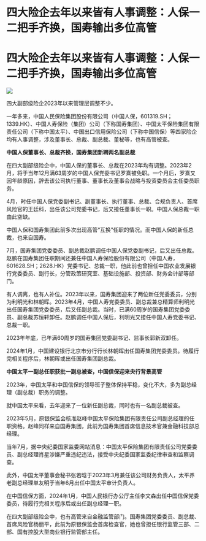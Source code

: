 # 四大险企去年以来皆有人事调整：人保一二把手齐换，国寿输出多位高管

# 四大险企去年以来皆有人事调整：人保一二把手齐换，国寿输出多位高管

![](https://inews.gtimg.com/om_bt/O_Gb5NQmZiPX8YQ8K6szEFI_4Fmm4t5NLr9BNiH_LrzM0AA/1000)

四大副部级险企2023年以来管理层调整不少。

一年多来，中国人民保险集团股份有限公司（中国人保，601319.SH；1339.HK）、中国人寿保险（集团）公司（下称国寿集团）、中国太平保险集团有限责任公司（下称中国太平）、中国出口信用保险公司（下称中国信保）等四家险企均有人事调整，涉及董事长、总裁、副总裁、董秘等，也有高管被查。

**中国人保董事长、总裁齐换，国寿集团新聘两名副总裁**

在四大副部级险企中，中国人保的董事长、总裁在2023年均有调整。2023年2月，将于当年12月满63周岁的中国人保党委书记罗熹被免职。一个月后，罗熹又因年龄原因，辞去该公司执行董事、董事长及董事会战略与投资委员会主任委员职务。

4月，时任中国人保党委副书记、副董事长、执行董事、总裁、合规负责人、首席风险官的王廷科，出任该公司党委书记，后又接任董事长一职。中国人保总裁一职由此空缺。

中国人保和国寿集团此前多次出现高管“互换”任职的情况。而中国人保的新任总裁，也来自国寿。

7月，国寿集团党委委员、副总裁赵鹏调任中国人保党委副书记，后又出任总裁。赵鹏在国寿集团任职期间还兼任中国人寿保险股份有限公司（中国人寿，601628.SH；2628.HK）党委书记、总裁一职，他此前也曾担任中国农业发展银行党委委员、副行长，分管政策研究室、基础设施部、投资部、财务会计部等部门。

有人调离，也有人补位。2023年以来，国寿集团迎来了两位新任党委委员，分别为利明光和林朝晖。2023年4月，中国人寿党委委员、副总裁兼总精算师利明光出任国寿集团党委委员，后又任副总裁。当时，已满60周岁的国寿集团党委委员、副总裁苏恒轩卸任。赵鹏调任中国人保后，利明光又接任中国人寿党委书记、总裁一职。

2023年年底，已年满60周岁的国寿集团党委副书记、监事长郭新双卸任。

2024年1月，中国建设银行北京市分行行长林朝晖出任国寿集团党委委员。待履行完相关程序后，林朝晖或出任国寿集团副总裁。

**中国太平一副总任职获批一副总被查，中国信保迎来央行背景高管**

2023年，中国太平和中国信保的领导班子整体保持平稳，变化不大，多为副总经理（副总裁）职务的调整。

就中国太平来看，去年迎来了一位新任副总裁，同时也有一名副总裁被查。

2023年5月，原银保监会核准赵峰中国太平保险集团有限责任公司副总经理的任职资格。赵峰同样来自国寿集团，此前为国寿集团首席信息技术官兼金融科技部总经理。

当年7月，据中央纪委国家监委网站消息：中国太平保险集团有限责任公司党委委员、副总经理肖星涉嫌严重违纪违法，接受中央纪委国家监委纪律审查和监察调查。

此外，中国太平董事会秘书张若晗于2023年3月兼任该公司财务负责人，太平养老副总经理单友明于当年6月出任中国太平审计负责人。

在中国信保方面，2024年1月，中国人民银行办公厅主任李文森出任中国信保党委委员，待履行完相关程序后或出任副总经理一职。

在四大副部级险企中，也有高管来自金融监管部门。国寿集团党委委员、副总裁、首席风险官杨丽平，此前为原银保监会首席检查官，她也曾担任银行监管三部、二部、国有控股大型商业银行监管部主任。

